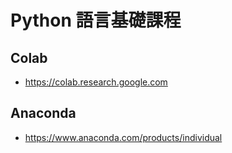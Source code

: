 # Python 語言基礎課程

## Colab
- https://colab.research.google.com

## Anaconda 
- https://www.anaconda.com/products/individual
